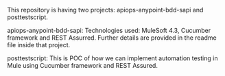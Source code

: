 
This repository is having two projects: apiops-anypoint-bdd-sapi and posttestscript.

apiops-anypoint-bdd-sapi: 
Technologies used: MuleSoft 4.3, Cucumber framework and REST Assurred.
Further details are provided in the readme file inside that project.

posttestscript:
This is POC of how we can implement automation testing in Mule using Cucumber framework and REST Assured.
